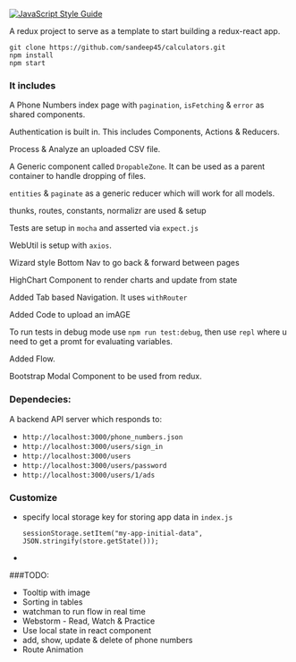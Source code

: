 [![JavaScript Style Guide](https://img.shields.io/badge/code%20style-standard-brightgreen.svg)](http://standardjs.com/)

A redux project to serve as a template to start building a redux-react app.

````
git clone https://github.com/sandeep45/calculators.git
npm install
npm start
````

### It includes

A Phone Numbers index page with `pagination`, `isFetching` & `error` as shared components.

Authentication is built in. This includes Components, Actions & Reducers.

Process & Analyze an uploaded CSV file.

A Generic component called `DropableZone`. It can be used as a parent container to handle dropping of files.

`entities` & `paginate` as a generic reducer which will work for all models.

thunks, routes, constants, normalizr are used & setup

Tests are setup in `mocha` and asserted via `expect.js`

WebUtil is setup with `axios`.

Wizard style Bottom Nav to go back & forward between pages

HighChart Component to render charts and update from state

Added Tab based Navigation. It uses `withRouter`

Added Code to upload an imAGE

To run tests in debug mode use `npm run test:debug`, then use `repl` where u need to get a promt for evaluating variables.

Added Flow.

Bootstrap Modal Component to be used from redux.

### Dependecies:

A backend API server which responds to:

- `http://localhost:3000/phone_numbers.json`
- `http://localhost:3000/users/sign_in`
- `http://localhost:3000/users`
- `http://localhost:3000/users/password`
- `http://localhost:3000/users/1/ads`

### Customize

- specify local storage key for storing app data in `index.js`
  ```
  sessionStorage.setItem("my-app-initial-data", JSON.stringify(store.getState()));
  ```
-


###TODO:
- Tooltip with image
- Sorting in tables
- watchman to run flow in real time
- Webstorm - Read, Watch & Practice
- Use local state in react component
- add, show, update & delete of phone numbers
- Route Animation


